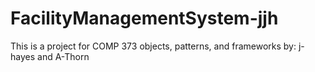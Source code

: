 FacilityManagementSystem-jjh
============================
This is a project for COMP 373 objects, patterns, and frameworks
by: j-hayes and A-Thorn
